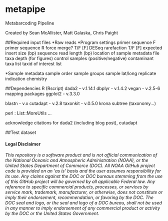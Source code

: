 # metapipe
Metabarcoding Pipeline

Created by Sean McAllister, Matt Galaska, Chris Paight

##Required input files
*Raw reads
*Program settings
primer sequence F
primer sequence R
force merge? T/F [F]
DESeq rarefaction T/F [F]
expected insert size (bp)
sequence read length (bp)
location of sample metadata file
taxa depth (for figures)
control samples (positive/negative)
contaminant taxa list
taxid of interest list

*Sample metadata
sample order
sample groups
sample lat/long
replicate indication
chemistry

##Dependencies
R (Rscript)
dada2 – v.1.14.1
dbplyr - v.1.4.2
vegan - v.2.5-6
mapping packages
ggplot2 - v.3.3.0

blastn - v.x
cutadapt - v.2.8
taxonkit - v.0.5.0
krona
subtree (taxonomy...)

perl : List::MoreUtils
...

acknowledge citations for dada2 (including blog post), cutadapt


##Test dataset

#### Legal Disclaimer
*This repository is a software product and is not official communication
of the National Oceanic and Atmospheric Administration (NOAA), or the
United States Department of Commerce (DOC).  All NOAA GitHub project
code is provided on an 'as is' basis and the user assumes responsibility
for its use.  Any claims against the DOC or DOC bureaus stemming from
the use of this GitHub project will be governed by all applicable Federal
law.  Any reference to specific commercial products, processes, or services
by service mark, trademark, manufacturer, or otherwise, does not constitute
or imply their endorsement, recommendation, or favoring by the DOC.
The DOC seal and logo, or the seal and logo of a DOC bureau, shall not
be used in any manner to imply endorsement of any commercial product
or activity by the DOC or the United States Government.*
